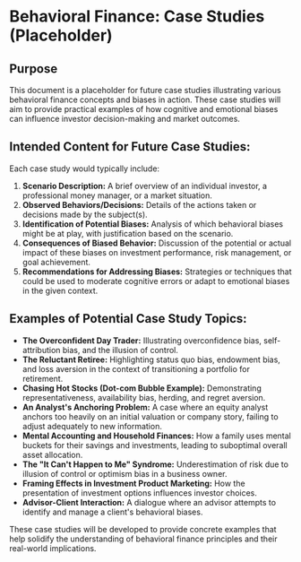 # Behavioral Finance: Case Studies (Placeholder)

## Purpose

This document is a placeholder for future case studies illustrating various behavioral finance concepts and biases in action. These case studies will aim to provide practical examples of how cognitive and emotional biases can influence investor decision-making and market outcomes.

## Intended Content for Future Case Studies:

Each case study would typically include:

1.  **Scenario Description:** A brief overview of an individual investor, a professional money manager, or a market situation.
2.  **Observed Behaviors/Decisions:** Details of the actions taken or decisions made by the subject(s).
3.  **Identification of Potential Biases:** Analysis of which behavioral biases might be at play, with justification based on the scenario.
4.  **Consequences of Biased Behavior:** Discussion of the potential or actual impact of these biases on investment performance, risk management, or goal achievement.
5.  **Recommendations for Addressing Biases:** Strategies or techniques that could be used to moderate cognitive errors or adapt to emotional biases in the given context.

## Examples of Potential Case Study Topics:

*   **The Overconfident Day Trader:** Illustrating overconfidence bias, self-attribution bias, and the illusion of control.
*   **The Reluctant Retiree:** Highlighting status quo bias, endowment bias, and loss aversion in the context of transitioning a portfolio for retirement.
*   **Chasing Hot Stocks (Dot-com Bubble Example):** Demonstrating representativeness, availability bias, herding, and regret aversion.
*   **An Analyst's Anchoring Problem:** A case where an equity analyst anchors too heavily on an initial valuation or company story, failing to adjust adequately to new information.
*   **Mental Accounting and Household Finances:** How a family uses mental buckets for their savings and investments, leading to suboptimal overall asset allocation.
*   **The "It Can't Happen to Me" Syndrome:** Underestimation of risk due to illusion of control or optimism bias in a business owner.
*   **Framing Effects in Investment Product Marketing:** How the presentation of investment options influences investor choices.
*   **Advisor-Client Interaction:** A dialogue where an advisor attempts to identify and manage a client's behavioral biases.

These case studies will be developed to provide concrete examples that help solidify the understanding of behavioral finance principles and their real-world implications.
